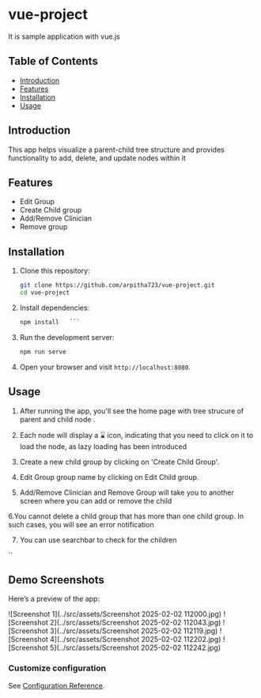 # vue-project
It is sample application with vue.js

## Table of Contents
- [Introduction](#introduction)
- [Features](#features)
- [Installation](#installation)
- [Usage](#usage)


## Introduction
This app helps visualize a parent-child tree structure and provides functionality to add, delete, and update nodes within it

## Features
- Edit Group
- Create Child group
- Add/Remove Clinician
- Remove group

## Installation
1. Clone this repository:
    ```bash
    git clone https://github.com/arpitha723/vue-project.git
    cd vue-project

 2. Install dependencies:
    ```bash
    npm install   ```

 3. Run the development server:
    ```bash
    npm run serve 

 4.  Open your browser and visit `http://localhost:8080`.

## Usage

1. After running the app, you'll see the home page with tree strucure of parent and child node .
2. Each node will display a ⌛ icon, indicating that you need to click on it to load the node, as lazy loading has been introduced
3. Create a new child group by clicking on 'Create Child Group'.

4. Edit Group group name by clicking on Edit Child group.

5. Add/Remove Clinician and Remove Group will take you to another screen where you can add or remove the child

6.You cannot delete a child group that has more than one child group. In such cases, you will see an error notification

7. You can use searchbar to check for the children


``
## Demo Screenshots
Here’s a preview of the app:

![Screenshot 1](../src/assets/Screenshot 2025-02-02 112000.jpg)
![Screenshot 2](../src/assets/Screenshot 2025-02-02 112043.jpg)
![Screenshot 3](../src/assets/Screenshot 2025-02-02 112119.jpg)
![Screenshot 4](../src/assets/Screenshot 2025-02-02 112202.jpg)
![Screenshot 5](../src/assets/Screenshot 2025-02-02 112242.jpg)

### Customize configuration
See [Configuration Reference](https://cli.vuejs.org/config/).
